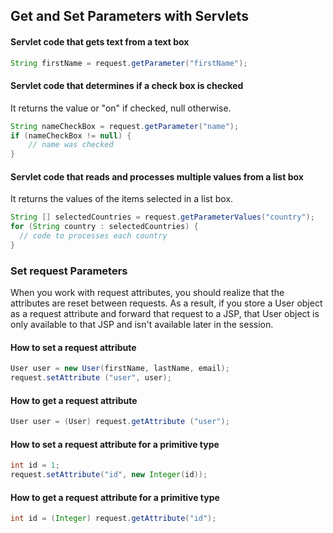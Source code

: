 ## Get and Set Parameters with Servlets

#### Servlet code that gets text from a text box
```java
String firstName = request.getParameter("firstName");
```

#### Servlet code that determines if a check box is checked
It returns the value or "on" if checked, null otherwise.
```java
String nameCheckBox = request.getParameter("name");
if (nameCheckBox != null) {
    // name was checked
}
```

#### Servlet code that reads and processes multiple values from a list box
It returns the values of the items selected in a list box.
```java
String [] selectedCountries = request.getParameterValues("country");
for (String country : selectedCountries) {
  // code to processes each country
}
```

### Set request Parameters
When you work with request attributes, you should realize that the attributes are reset between requests. As a result, if you store a User object as a request attribute and forward that request to a JSP, that User object is only available to that JSP and isn't available later in the session.

#### How to set a request attribute
```java
User user = new User(firstName, lastName, email);
request.setAttribute ("user", user);
```

#### How to get a request attribute
```java
User user = (User) request.getAttribute ("user");
```
#### How to set a request attribute for a primitive type
```java
int id = 1;
request.setAttribute("id", new Integer(id));
```
#### How to get a request attribute for a primitive type
```java
int id = (Integer) request.getAttribute("id");
```

